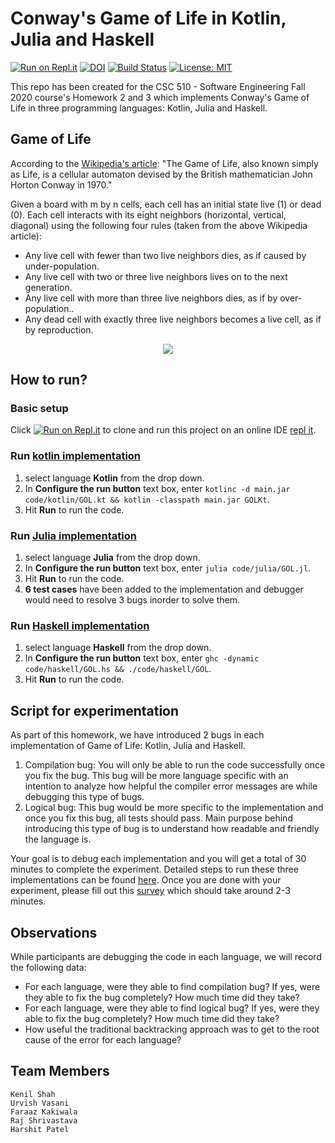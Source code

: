# Conway's Game of Life in Kotlin, Julia and Haskell

[![Run on Repl.it](https://repl.it/badge/github/urvishvasani/HW_2_3_Game_of_Life)](https://repl.it/github/urvishvasani/HW_2_3_Game_of_Life)
[![DOI](https://zenodo.org/badge/DOI/10.5281/zenodo.3996733.svg)](https://doi.org/10.5281/zenodo.3996733)
[![Build Status](https://travis-ci.org/urvishvasani/HW_2_3_Game_of_Life.svg?branch=master)](https://travis-ci.org/urvishvasani/HW_2_3_Game_of_Life)
[![License: MIT](https://img.shields.io/badge/License-MIT-yellow.svg)](https://opensource.org/licenses/MIT)


This repo has been created for the CSC 510 - Software Engineering Fall 2020 course's Homework 2 and 3 which implements Conway's Game of Life in three programming languages: Kotlin, Julia and Haskell.

## Game of Life
According to the [Wikipedia's article](https://en.wikipedia.org/wiki/Conway%27s_Game_of_Life): "The Game of Life, also known simply as Life, is a cellular automaton devised by the British mathematician John Horton Conway in 1970."

Given a board with m by n cells, each cell has an initial state live (1) or dead (0). Each cell interacts with its eight neighbors (horizontal, vertical, diagonal) using the following four rules (taken from the above Wikipedia article):

- Any live cell with fewer than two live neighbors dies, as if caused by under-population.
- Any live cell with two or three live neighbors lives on to the next generation.
- Any live cell with more than three live neighbors dies, as if by over-population..
- Any dead cell with exactly three live neighbors becomes a live cell, as if by reproduction.

<p align="center">
  <img src="https://github.com/urvishvasani/HW_2_3_Game_of_Life/blob/master/data/GOL.gif">
</p>

## How to run?

### Basic setup
Click  [![Run on Repl.it](https://repl.it/badge/github/urvishvasani/HW_2_3_Game_of_Life)](https://repl.it/github/urvishvasani/HW_2_3_Game_of_Life)  to clone and run this project on an online IDE [repl it](https://repl.it/repls/AjarGrubbyProgramminglanguage#README.md).

### Run [kotlin implementation](code/kotlin/GOL.kt)
1. select language **Kotlin** from the drop down.
2. In **Configure the run button** text box, enter ```kotlinc -d main.jar code/kotlin/GOL.kt && kotlin -classpath main.jar GOLKt```.
3. Hit **Run** to run the code.

### Run [Julia implementation](code/julia/GOL.jl)
1. select language **Julia** from the drop down.
2. In **Configure the run button** text box, enter ```julia code/julia/GOL.jl```.
3. Hit **Run** to run the code.
4. **6 test cases** have been added to the implementation and debugger would need to resolve 3 bugs inorder to solve them.

### Run [Haskell implementation](code/haskell/GOL.hs)
1. select language **Haskell** from the drop down.
2. In **Configure the run button** text box, enter ```ghc -dynamic code/haskell/GOL.hs && ./code/haskell/GOL```.
3. Hit **Run** to run the code.

## Script for experimentation
As part of this homework, we have introduced 2 bugs in each implementation of Game of Life: Kotlin, Julia and Haskell. 

1. Compilation bug: You will only be able to run the code successfully once you fix the bug. This bug will be more language specific with an intention to analyze how helpful the compiler error messages are while debugging this type of bugs.
2. Logical bug: This bug would be more specific to the implementation and once you fix this bug, all tests should pass. Main purpose behind introducing this type of bug is to understand how readable and friendly the language is.

Your goal is to debug each implementation and you will get a total of 30 minutes to complete the experiment. Detailed steps to run these three implementations can be found [here](#how-to-run).
Once you are done with your experiment, please fill out this [survey](https://docs.google.com/forms/d/e/1FAIpQLSeqIzBdJArD6M2HLxb0OIcmEGPh17jvUO845rWSREaaegU3qQ/viewform?usp=sf_link) which should take around 2-3 minutes. 

## Observations

While participants are debugging the code in each language, we will record the following data:

- For each language, were they able to find compilation bug? If yes, were they able to fix the bug completely? How much time did they take?
- For each language, were they able to find logical bug? If yes, were they able to fix the bug completely? How much time did they take?
- How useful the traditional backtracking approach was to get to the root cause of the error for each language?


## Team Members
```
Kenil Shah
Urvish Vasani
Faraaz Kakiwala
Raj Shrivastava
Harshit Patel
```
